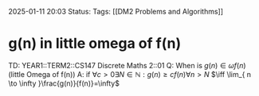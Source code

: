 2025-01-11 20:03
Status: 
Tags: [[DM2 Problems and Algorithms]]
# g(n) in little omega of f(n)

TD: YEAR1::TERM2::CS147 Discrete Maths 2::01 
Q: When is $g(n) ∈ \omega f(n)$ (little Omega of f(n))
A: if $\forall c>0 \exists N \in \mathbb{N}:g(n) \geq cf(n)\forall n>N$ 
$\iff \lim_{ n \to \infty }\frac{g(n)}{f(n)}=\infty$
